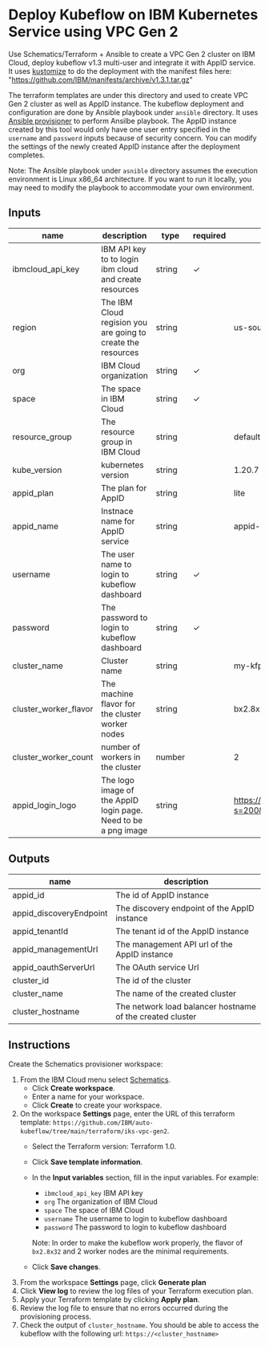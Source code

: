 # Deploy Kubeflow on IBM Kubernetes Service using VPC Gen 2
Use Schematics/Terraform + Ansible to create a VPC Gen 2 cluster on IBM Cloud,
deploy kubeflow v1.3 multi-user and integrate it with AppID service. It uses
[kustomize](https://github.com/kubernetes-sigs/kustomize/releases/tag/v3.2.0)
to do the deployment with the manifest files  here:
"https://github.com/IBM/manifests/archive/v1.3.1.tar.gz"

The terraform templates are under this directory and used to create VPC
Gen 2 cluster as well as AppID instance. The kubeflow deployment and
configuration are done by Ansible playbook under `ansible` directory.
It uses [Ansible provisioner](https://github.com/radekg/terraform-provisioner-ansible)
to perform Ansilbe playbook. The AppID instance created by this tool would only have
one user entry specified in the `username` and `password` inputs because of
security concern. You can modify the settings of the newly created AppID instance after
the deployment completes.

Note: The Ansible playbook under `asnible` directory assumes the execution
environment is Linux x86_64 architecture. If you want to run it locally, you may need
to modify the playbook to accommodate your own environment.
## Inputs

| name | description | type | required | default | sensitive |
| ------------------------- | ---------------------------------------------------------------------------------------------------------------------------------- | -------------- | ---------- | ------------------------------------ | ---- |
|  ibmcloud_api_key      | IBM API key to to login ibm cloud and create resources |  string |  ✓  |      | ✓ |
|  region                | The IBM Cloud regision you are going to create the resources | string  |   | us-south |  |
|  org                   | IBM Cloud organization | string  |  ✓ |  |  |
|  space                 | The space in IBM Cloud | string  | ✓ |  |  |
|  resource_group        | The resource group in IBM Cloud | string  |  | default |  |
|  kube_version          | kubernetes version | string  |  | 1.20.7 |  |
|  appid_plan            | The plan for AppID | string  |  | lite |  |
|  appid_name            | Instnace name for AppID service | string  |   | appid-instance |  |
|  username              | The user name to login to kubeflow dashboard | string  | ✓ |  |  |
|  password              | The password to login to kubeflow dashboard | string  | ✓ |  | ✓ |
|  cluster_name          | Cluster name | string  |   | my-kfp-cluster | |
|  cluster_worker_flavor | The machine flavor for the cluster worker nodes | string  |   | bx2.8x32 |  |
|  cluster_worker_count  | number of workers in the cluster | number  |   | 2 |  |
|  appid_login_logo      | The logo image of the AppID login page. Need to be a png image | string  |   | https://avatars.githubusercontent.com/u/33164907?s=200&v=4 (kubeflow logo) | |

## Outputs

|  **name**      |    **description**  |
|  --------------------------------------- | ------------------------------------------- |
|  appid_id                | The id of AppID instance |
|  appid_discoveryEndpoint | The discovery endpoint of the AppID instance |
|  appid_tenantId          | The tenant id of the AppID instance |
|  appid_managementUrl     | The management API url of the AppID instance |
|  appid_oauthServerUrl    | The OAuth service Url |
|  cluster_id              | The id of the cluster |
|  cluster_name            | The name of the created cluster |
|  cluster_hostname        | The network load balancer hostname of the created cluster |


## Instructions
Create the Schematics provisioner workspace:
1. From the IBM Cloud menu select [Schematics](https://cloud.ibm.com/schematics/overview).
   - Click **Create workspace**.
   - Enter a name for your workspace.
   - Click **Create** to create your workspace.
2. On the workspace **Settings** page, enter the URL of this terraform
   template: `https://github.com/IBM/auto-kubeflow/tree/main/terraform/iks-vpc-gen2`.
   - Select the Terraform version: Terraform 1.0.
   - Click **Save template information**.
   - In the **Input variables** section,  fill in the input variables. For example:
     - `ibmcloud_api_key` IBM API key
     - `org` The organization of IBM Cloud
     - `space` The space of IBM Cloud
     - `username` The username to login to kubeflow dashboard
     - `password` The password to login to kubeflow dashboard

     Note: In order to make the kubeflow work properly, the flavor of `bx2.8x32`
     and 2 worker nodes are the minimal requirements.

   - Click **Save changes**.
3. From the workspace **Settings** page, click **Generate plan** 
4. Click **View log** to review the log files of your Terraform
    execution plan.
5. Apply your Terraform template by clicking **Apply plan**.
6. Review the log file to ensure that no errors occurred during the provisioning
   process.
7. Check the output of `cluster_hostname`. You should be able to access the
   kubeflow with the following url: `https://<cluster_hostname>`
